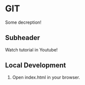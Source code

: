 # GIT

Some decreption!

## Subheader

Watch tutorial in Youtube!

## Local Development

1. Open index.html in your browser.